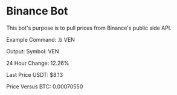 # Binance Bot

This bot's purpose is to pull prices from Binance's public side API. 

Example Command: .b VEN

Output:
Symbol: VEN

24 Hour Change: 12.26%

Last Price USDT: $8.13

Price Versus BTC: 0.00070550

